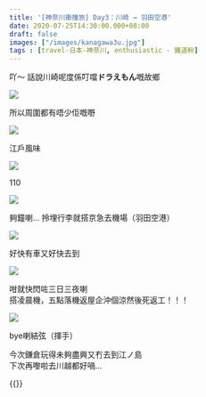 ```yaml
---
title: '[神奈川衝撞旅] Day3：川崎 → 羽田空港'
date: 2020-07-25T14:30:00.000+08:00
draft: false
images: ["/images/kanagawa3u.jpg"]
tags : [travel-日本-神奈川, enthusiastic - 鐵道粉]
---
```


吖～ 話說川崎呢度係叮噹**ドラえもん**嘅故鄉  

![](/images/kanagawa3u1.jpg)

所以周圍都有唔少佢嘅嘢

![](/images/kanagawa3u2.jpg)

江戶風味

![](/images/kanagawa3u6.jpg)

110

![](/images/kanagawa3u3.jpg)

夠鐘喇... 拎埋行李就搭京急去機場（羽田空港）  

![](/images/kanagawa3u.jpg)

好快有車又好快去到  

![](/images/kanagawa3u4.jpg)

咁就快閃咗三日三夜喇  
搭凌晨機，五點落機返屋企沖個涼然後死返工！！！  

![](/images/kanagawa3u5.jpg)
  
bye喇結弦（揮手）  
  
今次鎌倉玩得未夠盡興又冇去到江ノ島  
下次再嚟啦去川越都好喎...  


{{<kanagawa>}}
